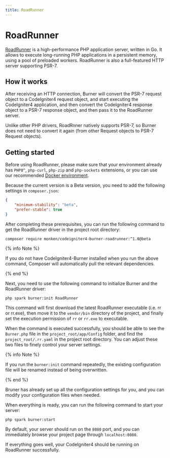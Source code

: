 ```yaml
---
title: RoadRunner
---
```


# RoadRunner

[RoadRunner](https://roadrunner.dev/) is a high-performance PHP application server, written in Go. It allows to execute long-running PHP applications in a persistent memory, using a pool of preloaded workers. RoadRunner is also a full-featured HTTP server supporting PSR-7.

## How it works

After receiving an HTTP connection, Burner will convert the PSR-7 request object to a CodeIgniter4 request object, and start executing the CodeIgniter4 application, and then convert the CodeIgniter4 response object to a PSR-7 response object, and then pass it to the RoadRunner server.

Unlike other PHP drivers, RoadRnner natively supports PSR-7, so Burner does not need to convert it again (from other Request objects to PSR-7 Request objects).

## Getting started

Before using RoadRunner, please make sure that your environment already has `PHP8^`, `php-curl`, `php-zip` and `php-sockets` extensions, or you can use our recommended [Docker environment](/general/docker).

Because the current version is a Beta version, you need to add the following settings in `composer.json`:

```json
{
    "minimum-stability": "beta",
    "prefer-stable": true
}
```

After completing these prerequisites, you can run the following command to get the RoadRunner driver in the project root directory:

```
composer require monken/codeigniter4-burner-roadrunner:^1.0@beta
```

{% info Note %}

If you do not have CodeIgniter4-Burner installed when you run the above command, Composer will automatically pull the relevant dependencies.

{% end %}

Next, you need to use the following command to initialize Burner and the RoadRunner driver:

```
php spark burner:init RoadRunner
```

This command will first download the latest RoadRunner executable (i.e. rr or rr.exe), then move it to the `vendor/bin` directory of the project, and finally set the execution permission of `rr` or `rr.exe` to executable.

When the command is executed successfully, you should be able to see the `Burner.php` file in the `project_root/app/Config` folder, and find the `project_root/.rr.yaml` in the project root directory. You can adjust these two files to finely control your server settings.

{% info Note %}

If you run the `burner:init` command repeatedly, the existing configuration file will be renamed instead of being overwritten.

{% end %}

Bruner has already set up all the configuration settings for you, and you can modify your configuration files when needed.

When everything is ready, you can run the following command to start your server:

```
php spark burner:start
```

By default, your server should run on the `8080` port, and you can immediately browse your project page through `localhost:8080`.

If everything goes well, your CodeIgniter4 should be running on RoadRunner successfully.